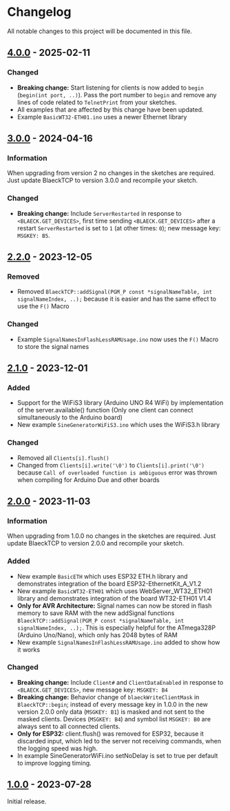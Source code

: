 # Changelog

All notable changes to this project will be documented in this file.

## [4.0.0] - 2025-02-11

### Changed
- **Breaking change:**  Start listening for clients is now added to `begin` (`begin(int port, ..)`). Pass the port number to  `begin` and remove any lines of code related to `TelnetPrint` from your sketches.
- All examples that are affected by this change have been updated.
- Example `BasicWT32-ETH01.ino` uses a newer Ethernet library


## [3.0.0] - 2024-04-16
### Information
When upgrading from version 2 no changes in the sketches are required. Just update BlaeckTCP to version 3.0.0 and recompile your sketch. 

### Changed
- **Breaking change:** Include `ServerRestarted` in response to `<BLAECK.GET_DEVICES>`, first time sending `<BLAECK.GET_DEVICES>` after a restart `ServerRestarted` is set to `1` (at other times: `0`); new message key: `MSGKEY: B5`.


## [2.2.0] - 2023-12-05

### Removed
- Removed `BlaeckTCP::addSignal(PGM_P const *signalNameTable, int signalNameIndex, ..);` because it is easier and has the same effect to use the `F()` Macro

### Changed
- Example `SignalNamesInFlashLessRAMUsage.ino` now uses the `F()` Macro to store the signal names


## [2.1.0] - 2023-12-01

### Added
- Support for the WiFiS3 library (Arduino UNO R4 WiFi) by implementation of the server.available() function (Only one client can connect simultaneously to the Arduino board)
- New example `SineGeneratorWiFiS3.ino` which uses the WiFiS3.h library

### Changed
- Removed all `Clients[i].flush()`
- Changed from `Clients[i].write('\0')` to `Clients[i].print('\0')` because `Call of overloaded function is ambiguous` error was thrown when compiling for Arduino Due and other boards


## [2.0.0] - 2023-11-03
### Information
When upgrading from 1.0.0 no changes in the sketches are required. Just update BlaeckTCP to version 2.0.0 and recompile your sketch. 

### Added
- New example `BasicETH` which uses ESP32 ETH.h library and demonstrates integration of the board ESP32-EthernetKit_A_V1.2
- New example `BasicWT32-ETH01` which uses WebServer_WT32_ETH01 library and demonstrates integration of the board WT32-ETH01 V1.4
- **Only for AVR Architecture:** Signal names can now be stored in flash memory to save RAM with the new addSignal functions `BlaeckTCP::addSignal(PGM_P const *signalNameTable, int signalNameIndex, ..);`. This is especially helpful for the ATmega328P (Arduino Uno/Nano), which only has 2048 bytes of RAM
- New example `SignalNamesInFlashLessRAMUsage.ino` added to show how it works

### Changed
- **Breaking change:** Include `Client#` and `ClientDataEnabled` in response to `<BLAECK.GET_DEVICES>`, new message key: `MSGKEY: B4`
- **Breaking change:** Behavior change of `blaeckWriteClientMask` in `BlaeckTCP::begin`; instead of every message key in 1.0.0 in the new version 2.0.0 only data (`MSGKEY: B1`) is masked and not sent to the masked clients. Devices (`MSGKEY: B4`) and symbol list `MSGKEY: B0` are always sent to all connected clients.
- **Only for ESP32:** client.flush() was removed for ESP32, because it discarded input, which led to the server not receiving commands, when the logging speed was high.
- In example SineGeneratorWiFi.ino setNoDelay is set to true per default to improve logging timing.

 
## [1.0.0] - 2023-07-28

Initial release.

[4.0.0]: https://github.com/sebaJoSt/BlaeckTCP/compare/3.0.0...4.0.0
[3.0.0]: https://github.com/sebaJoSt/BlaeckTCP/compare/2.2.0...3.0.0
[2.2.0]: https://github.com/sebaJoSt/BlaeckTCP/compare/2.1.0...2.2.0
[2.1.0]: https://github.com/sebaJoSt/BlaeckTCP/compare/2.0.0...2.1.0
[2.0.0]: https://github.com/sebaJoSt/BlaeckTCP/compare/1.0.0...2.0.0
[1.0.0]: https://github.com/sebaJoSt/BlaeckTCP/releases/tag/1.0.0
